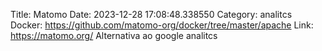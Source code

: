 Title: Matomo
Date: 2023-12-28 17:08:48.338550
Category: analitcs
Docker: https://github.com/matomo-org/docker/tree/master/apache
Link: https://matomo.org/
Alternativa ao google analitcs
